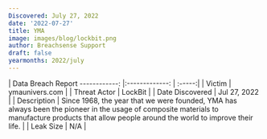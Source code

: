```yaml
---
Discovered: July 27, 2022
date: '2022-07-27'
title: YMA
image: images/blog/lockbit.png
author: Breachsense Support
draft: false
yearmonths: 2022/july
---
```



| Data Breach Report
------------:     |:-------------:    | :-----:|
| Victim      | ymaunivers.com      | 
| Threat Actor      | LockBit      | 
| Date Discovered      | Jul 27, 2022      | 
| Description      | Since 1968, the year that we were founded, YMA has always been the pioneer in the usage of composite materials to manufacture products that allow people around the world to improve their life.       | 
| Leak Size      | N/A      | 

